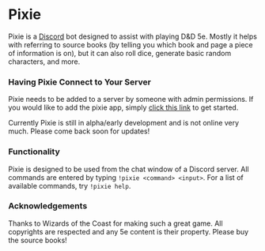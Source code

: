 # Pixie

Pixie is a [Discord](https://discordapp.com/) bot designed to assist with playing D&D 5e. Mostly it helps with referring to source books (by telling you which book and page a piece of information is on), but it can also roll dice, generate basic random characters, and more.

### Having Pixie Connect to Your Server

Pixie needs to be added to a server by someone with admin permissions. If you would like to add the pixie app, simply [click this link](https://discordapp.com/api/oauth2/authorize?client_id=484413321597026325&permissions=448576&scope=bot) to get started.

Currently Pixie is still in alpha/early development and is not online very much. Please come back soon for updates!

### Functionality

Pixie is designed to be used from the chat window of a Discord server. All commands are entered by typing `!pixie <command> <input>`. For a list of available commands, try `!pixie help`.

### Acknowledgements

Thanks to Wizards of the Coast for making such a great game. All copyrights are respected and any 5e content is their property. Please buy the source books!
